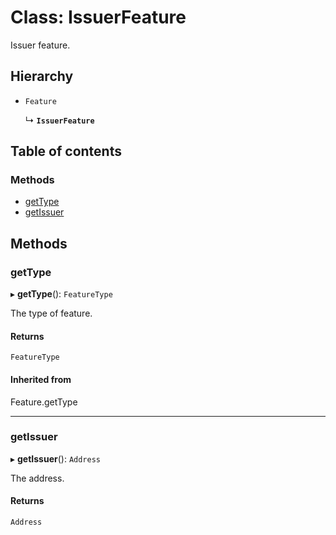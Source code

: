 # Class: IssuerFeature

Issuer feature.

## Hierarchy

- `Feature`

  ↳ **`IssuerFeature`**

## Table of contents

### Methods

- [getType](IssuerFeature.md#gettype)
- [getIssuer](IssuerFeature.md#getissuer)

## Methods

### getType

▸ **getType**(): `FeatureType`

The type of feature.

#### Returns

`FeatureType`

#### Inherited from

Feature.getType

___

### getIssuer

▸ **getIssuer**(): `Address`

The address.

#### Returns

`Address`
